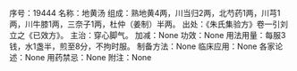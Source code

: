 序号：19444
名称：地黄汤
组成：熟地黄4两，川当归2两，北芍药1两，川芎1两，川牛膝1两，三奈子1两，杜仲（姜制）半两。
出处：《朱氏集验方》卷一引刘立之《已效方》。
主治：穿心脚气。
加减：None
功效：None
用法用量：每服3钱，水1盏半，煎至8分，不拘时服。
制备方法：None
临床应用：None
各家论述：None
用药禁忌：None
附注：None
